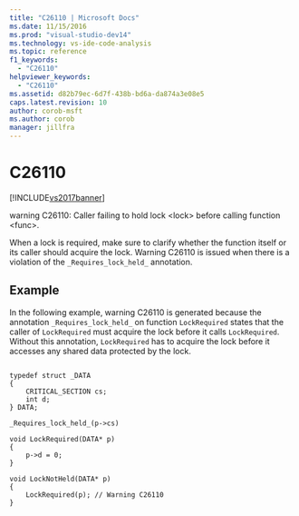 ```yaml
---
title: "C26110 | Microsoft Docs"
ms.date: 11/15/2016
ms.prod: "visual-studio-dev14"
ms.technology: vs-ide-code-analysis
ms.topic: reference
f1_keywords: 
  - "C26110"
helpviewer_keywords: 
  - "C26110"
ms.assetid: d82b79ec-6d7f-438b-bd6a-da874a3e08e5
caps.latest.revision: 10
author: corob-msft
ms.author: corob
manager: jillfra
---
```

# C26110
[!INCLUDE[vs2017banner](../includes/vs2017banner.md)]

warning C26110: Caller failing to hold lock \<lock> before calling function \<func>.  
  
 When a lock is required, make sure to clarify whether the function itself or its caller should acquire the lock. Warning C26110 is issued when there is a violation of the `_Requires_lock_held_` annotation.  
  
## Example  
 In the following example, warning C26110 is generated because the annotation `_Requires_lock_held_` on function `LockRequired` states that the caller of `LockRequired` must acquire the lock before it calls `LockRequired`. Without this annotation, `LockRequired` has to acquire the lock before it accesses any shared data protected by the lock.  
  
```  
  
typedef struct _DATA   
{  
    CRITICAL_SECTION cs;  
    int d;  
} DATA;  
  
_Requires_lock_held_(p->cs)  
  
void LockRequired(DATA* p)  
{  
    p->d = 0;  
}  
  
void LockNotHeld(DATA* p)   
{   
    LockRequired(p); // Warning C26110   
}  
  
```
